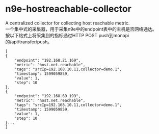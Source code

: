# n9e-hostreachable-collector
A centralized collector for collecting host reachable metric.<br/>
一个集中式的采集器，用于采集n9e中的endpoint表中的主机是否网络通达。<br/>
按以下格式上将采集到的指标通过HTTP POST push到monapi的/api/transfer/push。
```
[
{
	"endpoint": "192.168.21.169",
	"metric": "host.net.reachable",
	"tags": "srcIp=192.168.10.11,collector=demo.1",
	"timestamp": 1599059859,
	"value": 1,
	"step": 10
},
{
	"endpoint": "192.168.69.199",
	"metric": "host.net.reachable",
	"tags": "srcIp=192.168.10.11,collector=demo.1",
	"timestamp": 1599059859,
	"value": 1,
	"step": 10
}...
]
```
